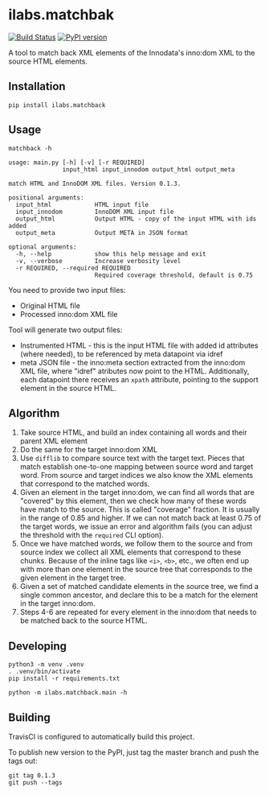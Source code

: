 # ilabs.matchbak
[![Build Status](https://travis-ci.com/innodatalabs/ilabs.matchback.svg?branch=master)](https://travis-ci.com/innodatalabs/ilabs.matchback)
[![PyPI version](https://badge.fury.io/py/ilabs.matchback.svg)](https://badge.fury.io/py/ilabs.matchback)


A tool to match back XML elements of the Innodata's inno:dom XML to the source HTML elements.

## Installation

```
pip install ilabs.matchback
```

## Usage

```
matchback -h

usage: main.py [-h] [-v] [-r REQUIRED]
               input_html input_innodom output_html output_meta

match HTML and InnoDOM XML files. Version 0.1.3.

positional arguments:
  input_html            HTML input file
  input_innodom         InnoDOM XML input file
  output_html           Output HTML - copy of the input HTML with ids added
  output_meta           Output META in JSON format

optional arguments:
  -h, --help            show this help message and exit
  -v, --verbose         Increase verbosity level
  -r REQUIRED, --required REQUIRED
                        Required coverage threshold, default is 0.75
```

You need to provide two input files:
* Original HTML file
* Processed inno:dom XML file

Tool will generate two output files:
* Instrumented HTML - this is the input HTML file with added id attributes (where needed), to be referenced by meta datapoint via idref
* meta JSON file - the inno:meta section extracted from the inno:dom XML file, where "idref" atributes now point to the HTML. Additionally,
  each datapoint there receives an `xpath` attribute, pointing to the support element in the source HTML.

## Algorithm

1. Take source HTML, and build an index containing all words and their parent XML element
2. Do the same for the target inno:dom XML
3. Use `difflib` to compare source text with the target text. Pieces that match establish one-to-one mapping between
   source word and target word. From source and target indices we also know the XML elements that correspond
   to the matched words.
4. Given an element in the target inno:dom, we can find all words that are "covered" by this element, then
   we check how many of these words have match to the source. This is called "coverage" fraction.
   It is usually in the range of 0.85 and higher. If we can not match back at least 0.75 of the target words, we issue
   an error and algorithm fails (you can adjust the threshold with the `required` CLI option).
5. Once we have matched words, we follow them to the source and from source index we collect all XML elements that correspond
   to these chunks. Because of the inline tags like `<i>`, `<b>`, etc., we often end up with more than one element
   in the source tree that corresponds to the given element in the target tree.
6. Given a set of matched candidate elements in the source tree, we find a single common ancestor, and declare this to be a
   match for the element in the target inno:dom.
7. Steps 4-6 are repeated for every element in the inno:dom that needs to be matched back to the source HTML.

## Developing
```
python3 -m venv .venv
. .venv/bin/activate
pip install -r requirements.txt

python -m ilabs.matchback.main -h
```

## Building
TravisCI is configured to automatically build this project.

To publish new version to the PyPI, just tag the master branch and push the tags out:
```
git tag 0.1.3
git push --tags
```
